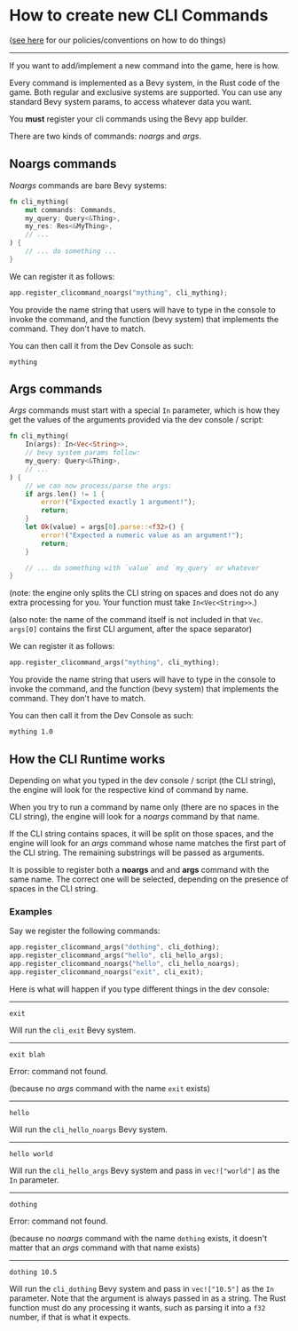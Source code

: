 # How to create new CLI Commands

([see here](../policy/cli.md) for our policies/conventions on how to do things)

---

If you want to add/implement a new command into the game, here is how.

Every command is implemented as a Bevy system, in the Rust code of the game.
Both regular and exclusive systems are supported. You can use any standard Bevy
system params, to access whatever data you want.

You **must** register your cli commands using the Bevy app builder.

There are two kinds of commands: *noargs* and *args*.

## Noargs commands

*Noargs* commands are bare Bevy systems:

```rust
fn cli_mything(
    mut commands: Commands,
    my_query: Query<&Thing>,
    my_res: Res<&MyThing>,
    // ...
) {
    // ... do something ...
}
```

We can register it as follows:

```rust
app.register_clicommand_noargs("mything", cli_mything);
```

You provide the name string that users will have to type in the console to
invoke the command, and the function (bevy system) that implements the command.
They don't have to match.

You can then call it from the Dev Console as such:

```
mything
```

## Args commands

*Args* commands must start with a special `In` parameter, which is how they
get the values of the arguments provided via the dev console / script:

```rust
fn cli_mything(
    In(args): In<Vec<String>>,
    // bevy system params follow:
    my_query: Query<&Thing>,
    // ...
) {
    // we can now process/parse the args:
    if args.len() != 1 {
        error!("Expected exactly 1 argument!");
        return;
    }
    let Ok(value) = args[0].parse::<f32>() {
        error!("Expected a numeric value as an argument!");
        return;
    }

    // ... do something with `value` and `my_query` or whatever
}
```

(note: the engine only splits the CLI string on spaces and does not do any extra
processing for you. Your function must take `In<Vec<String>>`.)

(also note: the name of the command itself is not included in that `Vec`.
`args[0]` contains the first CLI argument, after the space separator)

We can register it as follows:

```rust
app.register_clicommand_args("mything", cli_mything);
```

You provide the name string that users will have to type in the console to
invoke the command, and the function (bevy system) that implements the command.
They don't have to match.

You can then call it from the Dev Console as such:

```
mything 1.0
```

## How the CLI Runtime works

Depending on what you typed in the dev console / script (the CLI string), the
engine will look for the respective kind of command by name.

When you try to run a command by name only (there are no spaces in the CLI
string), the engine will look for a *noargs* command by that name.

If the CLI string contains spaces, it will be split on those spaces, and
the engine will look for an *args* command whose name matches the first
part of the CLI string. The remaining substrings will be passed as arguments.

It is possible to register both a **noargs** and and **args** command with
the same name. The correct one will be selected, depending on the presence
of spaces in the CLI string.

### Examples

Say we register the following commands:

```rust
app.register_clicommand_args("dothing", cli_dothing);
app.register_clicommand_args("hello", cli_hello_args);
app.register_clicommand_noargs("hello", cli_hello_noargs);
app.register_clicommand_noargs("exit", cli_exit);
```

Here is what will happen if you type different things in the dev console:

---

```
exit
```

Will run the `cli_exit` Bevy system.

---

```
exit blah
```

Error: command not found.

(because no *args* command with the name `exit` exists)

---

```
hello
```

Will run the `cli_hello_noargs` Bevy system.

---

```
hello world
```

Will run the `cli_hello_args` Bevy system and pass in `vec!["world"]` as
the `In` parameter.

---

```
dothing
```

Error: command not found.

(because no *noargs* command with the name `dothing` exists,
it doesn't matter that an *args* command with that name exists)

---

```
dothing 10.5
```

Will run the `cli_dothing` Bevy system and pass in `vec!["10.5"]` as
the `In` parameter. Note that the argument is always passed in as
a string. The Rust function must do any processing it wants, such
as parsing it into a `f32` number, if that is what it expects.
